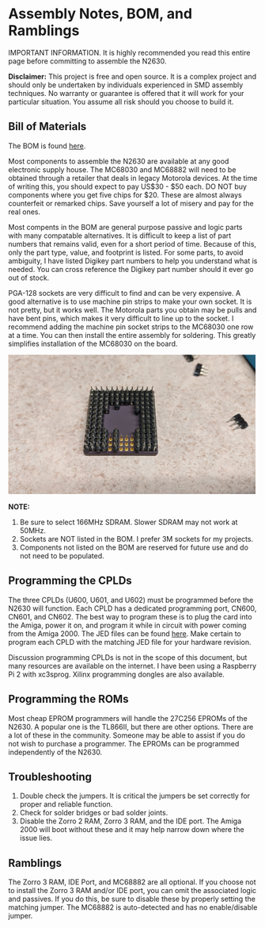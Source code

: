 # Assembly Notes, BOM, and Ramblings

IMPORTANT INFORMATION. It is highly recommended you read this entire page before committing to assemble the N2630.

**Disclaimer:** This project is free and open source. It is a complex project and should only be undertaken by individuals experienced in SMD assembly techniques. No warranty or guarantee is offered that it will work for your particular situation. You assume all risk should you choose to build it.

## Bill of Materials  

The BOM is found [here](/N2630-REV30-BOM.csv).

Most components to assemble the N2630 are available at any good electronic supply house. The MC68030 and MC68882 will need to be obtained through a retailer that deals in legacy Motorola devices. At the time of writing this, you should expect to pay US$30 - $50 each. DO NOT buy components where you get five chips for $20. These are almost always counterfeit or remarked chips. Save yourself a lot of misery and pay for the real ones.

Most compents in the BOM are general purpose passive and logic parts with many compatable alternatives. It is difficult to keep a list of part numbers that remains valid, even for a short period of time. Because of this, only the part type, value, and footprint is listed. For some parts, to avoid ambiguity, I have listed Digikey part numbers to help you understand what is needed. You can cross reference the Digikey part number should it ever go out of stock.

PGA-128 sockets are very difficult to find and can be very expensive. A good alternative is to use machine pin strips to make your own socket. It is not pretty, but it works well. The Motorola parts you obtain may be pulls and have bent pins, which makes it very difficult to line up to the socket. I recommend adding the machine pin socket strips to the MC68030 one row at a time. You can then install the entire assembly for soldering. This greatly simplifies installation of the MC68030 on the board.

<img src="/Images/68030pins.jpg" width="500">

**NOTE:** 

1) Be sure to select 166MHz SDRAM. Slower SDRAM may not work at 50MHz.
2) Sockets are NOT listed in the BOM. I prefer 3M sockets for my projects.
3) Components not listed on the BOM are reserved for future use and do not need to be populated.

## Programming the CPLDs
The three CPLDs (U600, U601, and U602) must be programmed before the N2630 will function. Each CPLD has a dedicated programming port, CN600, CN601, and CN602. The best way to program these is to plug the card into the Amiga, power it on, and program it while in circuit with power coming from the Amiga 2000. The JED files can be found [here](/Logic/JED). Make certain to program each CPLD with the matching JED file for your hardware revision. 

Discussion programming CPLDs is not in the scope of this document, but many resources are available on the internet. I have been using a Raspberry Pi 2 with xc3sprog. Xilinx programming dongles are also available.

## Programming the ROMs
Most cheap EPROM programmers will handle the 27C256 EPROMs of the N2630. A popular one is the TL866II, but there are other options. There are a lot of these in the community. Someone may be able to assist if you do not wish to purchase a programmer. The EPROMs can be programmed independently of the N2630.

## Troubleshooting
1) Double check the jumpers. It is critical the jumpers be set correctly for proper and reliable function.
2) Check for solder bridges or bad solder joints.
3) Disable the Zorro 2 RAM, Zorro 3 RAM, and the IDE port. The Amiga 2000 will boot without these and it may help narrow down where the issue lies.

## Ramblings
The Zorro 3 RAM, IDE Port, and MC68882 are all optional. If you choose not to install the Zorro 3 RAM and/or IDE port, you can omit the associated logic and passives. If you do this, be sure to disable these by properly setting the matching jumper. The MC68882 is auto-detected and has no enable/disable jumper.
